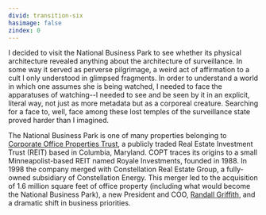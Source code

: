 ```yaml
---
divid: transition-six
hasimage: false 
zindex: 0
---
```

I decided to visit the National Business Park to see whether its physical architecture revealed anything about the architecture of surveillance. In some way it served as perverse pilgrimage, a weird act of affirmation to a cult I only understood in glimpsed fragments. In order to understand a world in which one assumes she is being watched, I needed to face the apparatuses of watching--I needed to see and be seen by it in an explicit, literal way, not just as more metadata but as a corporeal creature. Searching for a face to, well, face among these lost temples of the surveillance state proved harder than I imagined. 

The National Business Park is one of many properties belonging to [Corporate Office Properties Trust](http://copt.com), a publicly traded Real Estate Investment Trust (REIT) based in Columbia, Maryland. COPT traces its origins to a small Minneapolist-based REIT named Royale Investments, founded in 1988. In 1998 the company merged with Constellation Real Estate Group, a fully-owned subsidiary of Constellation Energy. This merger led to the acquisition of 1.6 million square feet of office property (including what would become the National Business Park), a new President and COO, [Randall Griffith](http://www.baltimoresun.com/business/bs-bz-interview-randall-griffin-20111119,0,4852097.story), and a dramatic shift in business priorities. 